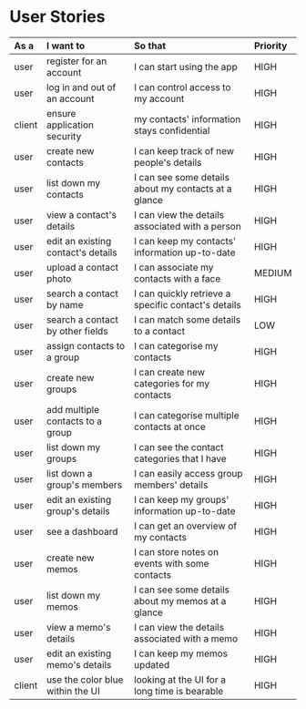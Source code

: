 # User Stories

| As a <Role> | I want to <Do something>           | So that <Achieve some goals>                         | Priority |
| :---------- | :--------------------------------- | :--------------------------------------------------- | :------- |
| user        | register for an account            | I can start using the app                            | HIGH     |
| user        | log in and out of an account       | I can control access to my account                   | HIGH     |
| client      | ensure application security        | my contacts' information stays confidential          | HIGH     |
| user        | create new contacts                | I can keep track of new people's details             | HIGH     |
| user        | list down my contacts              | I can see some details about my contacts at a glance | HIGH     |
| user        | view a contact's details           | I can view the details associated with a person      | HIGH     |
| user        | edit an existing contact's details | I can keep my contacts' information up-to-date       | HIGH     |
| user        | upload a contact photo             | I can associate my contacts with a face              | MEDIUM   |
| user        | search a contact by name           | I can quickly retrieve a specific contact's details  | HIGH     |
| user        | search a contact by other fields   | I can match some details to a contact                | LOW      |
| user        | assign contacts to a group         | I can categorise my contacts                         | HIGH     |
| user        | create new groups                  | I can create new categories for my contacts          | HIGH     |
| user        | add multiple contacts to a group   | I can categorise multiple contacts at once           | HIGH     |
| user        | list down my groups                | I can see the contact categories that I have         | HIGH     |
| user        | list down a group's members        | I can easily access group members' details           | HIGH     |
| user        | edit an existing group's details   | I can keep my groups' information up-to-date         | HIGH     |
| user        | see a dashboard                    | I can get an overview of my contacts                 | HIGH     |
| user        | create new memos                   | I can store notes on events with some contacts       | HIGH     |
| user        | list down my memos                 | I can see some details about my memos at a glance    | HIGH     |
| user        | view a memo's details              | I can view the details associated with a memo        | HIGH     |
| user        | edit an existing memo's details    | I can keep my memos updated                          | HIGH     |
| client      | use the color blue within the UI   | looking at the UI for a long time is bearable        | HIGH     |
